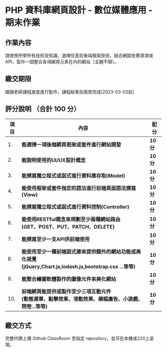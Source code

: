 # PHP 資料庫網頁設計 - 數位媒體應用 - 期末作業

## 作業內容
請使用所學所有技術及知識，選擇任意前後端框架技術，結合網路免費資源或API，製作一個整合各項網頁元素在內的網站（主題不限）。

##	繳交期限
跟隨老師課程進度進行製作，課程結束前兩周完成(2023-03-03前)

##	評分說明 （合計 100 分）
|項目|內容|配分|
|--|--|--|
|1.|**能選擇一項後端網頁框架或套件進行網站開發**|**10 分**|
|2.|**能說明使用的UI/UX設計概念**|**10 分**|
|3.|**能撰寫獨立程式或函式進行資料庫存取(Model)**|**10 分**|
|4.|**能使用框架或套件指定的語法進行前端頁面語法撰寫(View)**|**10 分**|
|5.|**能撰寫獨立程式或函式進行資料控制(Controller)**|**10 分**|
|6.|**能使用RESTful概念來規劃至少兩種網站路由<br>(GET、POST、PUT、PATCH、DELETE)**|**10 分**|
|7.|**能撰寫至少一支API供前端使用**|**10 分**|
|8.|**能使用至少一種前端函式庫來提供額外的網站功能或美化視覺<br>(jQuery,Chart.js,lodash.js,bootstrap.css ...等等)**|**10 分**|
|9.|**能整合繪圖軟體製作的圖像元件來美化網站**|**10 分**|
|10.|**前端網頁能提供或製作至少三項互動元件<br>(動態選單、點擊效果、滑動效果、橫幅廣告、小遊戲、問卷...等等)**|**10 分**|


## 繳交方式
完整代碼上傳 Github ClassRoom 至指定 repository，並可在本機或220上呈現。
